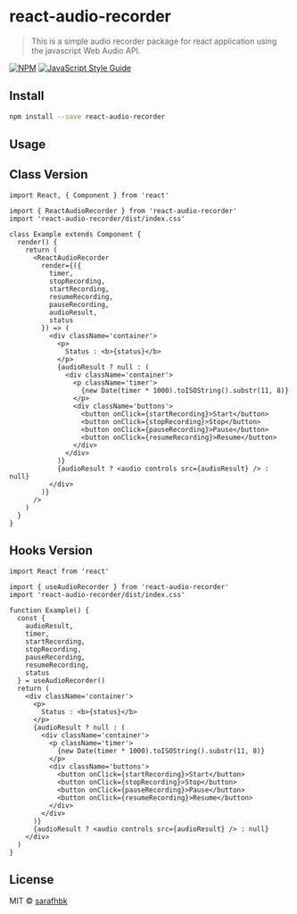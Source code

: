 # react-audio-recorder

> This is a simple audio recorder package for react application using the javascript Web Audio API.

[![NPM](https://img.shields.io/npm/v/react-audio-recorder.svg)](https://www.npmjs.com/package/react-audio-recorder) [![JavaScript Style Guide](https://img.shields.io/badge/code_style-standard-brightgreen.svg)](https://standardjs.com)

## Install

```bash
npm install --save react-audio-recorder
```

## Usage

## Class Version

```tsx
import React, { Component } from 'react'

import { ReactAudioRecorder } from 'react-audio-recorder'
import 'react-audio-recorder/dist/index.css'

class Example extends Component {
  render() {
    return (
      <ReactAudioRecorder
        render={({
          timer,
          stopRecording,
          startRecording,
          resumeRecording,
          pauseRecording,
          audioResult,
          status
        }) => (
          <div className='container'>
            <p>
              Status : <b>{status}</b>
            </p>
            {audioResult ? null : (
              <div className='container'>
                <p className='timer'>
                  {new Date(timer * 1000).toISOString().substr(11, 8)}
                </p>
                <div className='buttons'>
                  <button onClick={startRecording}>Start</button>
                  <button onClick={stopRecording}>Stop</button>
                  <button onClick={pauseRecording}>Pause</button>
                  <button onClick={resumeRecording}>Resume</button>
                </div>
              </div>
            )}
            {audioResult ? <audio controls src={audioResult} /> : null}
          </div>
        )}
      />
    )
  }
}
```

## Hooks Version

```tsx
import React from 'react'

import { useAudioRecorder } from 'react-audio-recorder'
import 'react-audio-recorder/dist/index.css'

function Example() {
  const {
    audioResult,
    timer,
    startRecording,
    stopRecording,
    pauseRecording,
    resumeRecording,
    status
  } = useAudioRecorder()
  return (
    <div className='container'>
      <p>
        Status : <b>{status}</b>
      </p>
      {audioResult ? null : (
        <div className='container'>
          <p className='timer'>
            {new Date(timer * 1000).toISOString().substr(11, 8)}
          </p>
          <div className='buttons'>
            <button onClick={startRecording}>Start</button>
            <button onClick={stopRecording}>Stop</button>
            <button onClick={pauseRecording}>Pause</button>
            <button onClick={resumeRecording}>Resume</button>
          </div>
        </div>
      )}
      {audioResult ? <audio controls src={audioResult} /> : null}
    </div>
  )
}
```

## License

MIT © [sarafhbk](https://github.com/sarafhbk)
